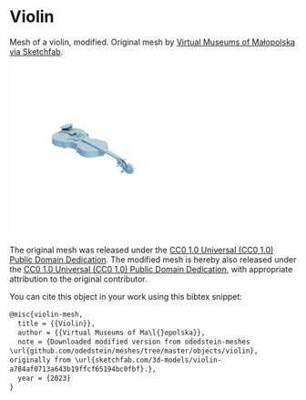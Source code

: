 # Violin

Mesh of a violin, modified.
Original mesh by [Virtual Museums of Małopolska via Sketchfab](https://sketchfab.com/3d-models/violin-a784af0713a643b19ffcf65194bc0fbf).

![violin](violin.png)

The original mesh was released under the [CC0 1.0 Universal (CC0 1.0)
Public Domain Dedication](https://creativecommons.org/publicdomain/zero/1.0/).
The modified mesh is hereby also released under the [CC0 1.0 Universal (CC0 1.0)
Public Domain Dedication](https://creativecommons.org/publicdomain/zero/1.0/), with appropriate attribution to the original contributor.

You can cite this object in your work using this bibtex snippet:
```
@misc{violin-mesh,
  title = {{Violin}},
  author = {{Virtual Museums of Ma\l{}opolska}},
  note = {Downloaded modified version from odedstein-meshes \url{github.com/odedstein/meshes/tree/master/objects/violin}, originally from \url{sketchfab.com/3d-models/violin-a784af0713a643b19ffcf65194bc0fbf}.},
  year = {2023}
}
```
